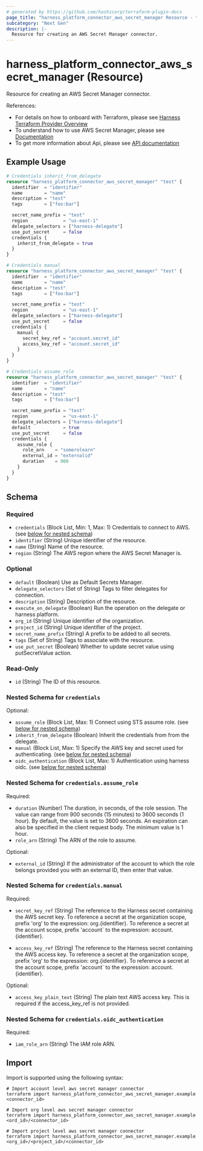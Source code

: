 ```yaml
---
# generated by https://github.com/hashicorp/terraform-plugin-docs
page_title: "harness_platform_connector_aws_secret_manager Resource - terraform-provider-harness"
subcategory: "Next Gen"
description: |-
  Resource for creating an AWS Secret Manager connector.
---
```


# harness_platform_connector_aws_secret_manager (Resource)

Resource for creating an AWS Secret Manager connector.

References:
- For details on how to onboard with Terraform, please see [Harness Terraform Provider Overview](https://developer.harness.io/docs/platform/automation/terraform/harness-terraform-provider-overview/)
- To understand how to use AWS Secret Manager, please see [Documentation](https://developer.harness.io/docs/platform/Secrets/Secrets-Management/add-an-aws-secret-manager)
- To get more information about Api, please see [API documentation](https://apidocs.harness.io/tag/Connectors)

## Example Usage

```terraform
# Credentials inherit_from_delegate
resource "harness_platform_connector_aws_secret_manager" "test" {
  identifier  = "identifier"
  name        = "name"
  description = "test"
  tags        = ["foo:bar"]

  secret_name_prefix = "test"
  region             = "us-east-1"
  delegate_selectors = ["harness-delegate"]
  use_put_secret     = false
  credentials {
    inherit_from_delegate = true
  }
}

# Credentials manual
resource "harness_platform_connector_aws_secret_manager" "test" {
  identifier  = "identifier"
  name        = "name"
  description = "test"
  tags        = ["foo:bar"]

  secret_name_prefix = "test"
  region             = "us-east-1"
  delegate_selectors = ["harness-delegate"]
  use_put_secret     = false
  credentials {
    manual {
      secret_key_ref = "account.secret_id"
      access_key_ref = "account.secret_id"
    }
  }
}

# Credentials assume_role
resource "harness_platform_connector_aws_secret_manager" "test" {
  identifier  = "identifier"
  name        = "name"
  description = "test"
  tags        = ["foo:bar"]

  secret_name_prefix = "test"
  region             = "us-east-1"
  delegate_selectors = ["harness-delegate"]
  default            = true
  use_put_secret     = false
  credentials {
    assume_role {
      role_arn    = "somerolearn"
      external_id = "externalid"
      duration    = 900
    }
  }
}
```

<!-- schema generated by tfplugindocs -->
## Schema

### Required

- `credentials` (Block List, Min: 1, Max: 1) Credentials to connect to AWS. (see [below for nested schema](#nestedblock--credentials))
- `identifier` (String) Unique identifier of the resource.
- `name` (String) Name of the resource.
- `region` (String) The AWS region where the AWS Secret Manager is.

### Optional

- `default` (Boolean) Use as Default Secrets Manager.
- `delegate_selectors` (Set of String) Tags to filter delegates for connection.
- `description` (String) Description of the resource.
- `execute_on_delegate` (Boolean) Run the operation on the delegate or harness platform.
- `org_id` (String) Unique identifier of the organization.
- `project_id` (String) Unique identifier of the project.
- `secret_name_prefix` (String) A prefix to be added to all secrets.
- `tags` (Set of String) Tags to associate with the resource.
- `use_put_secret` (Boolean) Whether to update secret value using putSecretValue action.

### Read-Only

- `id` (String) The ID of this resource.

<a id="nestedblock--credentials"></a>
### Nested Schema for `credentials`

Optional:

- `assume_role` (Block List, Max: 1) Connect using STS assume role. (see [below for nested schema](#nestedblock--credentials--assume_role))
- `inherit_from_delegate` (Boolean) Inherit the credentials from from the delegate.
- `manual` (Block List, Max: 1) Specify the AWS key and secret used for authenticating. (see [below for nested schema](#nestedblock--credentials--manual))
- `oidc_authentication` (Block List, Max: 1) Authentication using harness oidc. (see [below for nested schema](#nestedblock--credentials--oidc_authentication))

<a id="nestedblock--credentials--assume_role"></a>
### Nested Schema for `credentials.assume_role`

Required:

- `duration` (Number) The duration, in seconds, of the role session. The value can range from 900 seconds (15 minutes) to 3600 seconds (1 hour). By default, the value is set to 3600 seconds. An expiration can also be specified in the client request body. The minimum value is 1 hour.
- `role_arn` (String) The ARN of the role to assume.

Optional:

- `external_id` (String) If the administrator of the account to which the role belongs provided you with an external ID, then enter that value.


<a id="nestedblock--credentials--manual"></a>
### Nested Schema for `credentials.manual`

Required:

- `secret_key_ref` (String) The reference to the Harness secret containing the AWS secret key. To reference a secret at the organization scope, prefix 'org' to the expression: org.{identifier}. To reference a secret at the account scope, prefix 'account` to the expression: account.{identifier}.

- `access_key_ref` (String) The reference to the Harness secret containing the AWS access key. To reference a secret at the organization scope, prefix 'org' to the expression: org.{identifier}. To reference a secret at the account scope, prefix 'account` to the expression: account.{identifier}.

Optional:

- `access_key_plain_text` (String) The plain text AWS access key. This is required if the access_key_ref is not provided.

<a id="nestedblock--credentials--oidc_authentication"></a>
### Nested Schema for `credentials.oidc_authentication`

Required:

- `iam_role_arn` (String) The IAM role ARN.

## Import

Import is supported using the following syntax:

```shell
# Import account level aws secret manager connector 
terraform import harness_platform_connector_aws_secret_manager.example <connector_id>

# Import org level aws secret manager connector 
terraform import harness_platform_connector_aws_secret_manager.example <ord_id>/<connector_id>

# Import project level aws secret manager connector 
terraform import harness_platform_connector_aws_secret_manager.example <org_id>/<project_id>/<connector_id>
```
